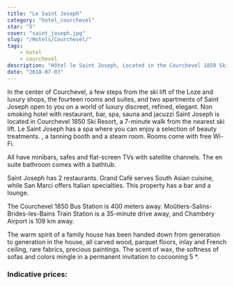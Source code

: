 ```yaml
---
title: "Le Saint Joseph"
category: "hotel_courchevel"
star: "5"
cover: "saint_joseph.jpg"
slug: "/Hotels/Courchevel/"
tags:
    - hotel
    - courchevel
description: "Hôtel le Saint Joseph, Located in the Courchevel 1850 Ski Resort, a 7-minute walk from the nearest ski lift, Le Saint Joseph features a sauna and jacuzzi spa."
date: "2018-07-03"
--- 
```


<!-- # Description of Saint Joseph: -->
In the center of Courchevel, a few steps from the ski lift of the Loze and luxury shops, the fourteen rooms and suites, and two apartments of Saint Joseph open to you on a world of luxury discreet, refined, elegant.
Non smoking hotel with restaurant, bar, spa, sauna and jacuzzi
Saint Joseph is located in Courchevel 1850 Ski Resort, a 7-minute walk from the nearest ski lift. Le Saint Joseph has a spa where you can enjoy a selection of beauty treatments. , a tanning booth and a steam room. Rooms come with free Wi-Fi.

All have minibars, safes and flat-screen TVs with satellite channels. The en suite bathroom comes with a bathtub.

Saint Joseph has 2 restaurants. Grand Café serves South Asian cuisine, while San Marci offers Italian specialties. This property has a bar and a lounge.

The Courchevel 1850 Bus Station is 400 meters away. Moûtiers-Salins-Brides-les-Bains Train Station is a 35-minute drive away, and Chambéry Airport is 109 km away.

The warm spirit of a family house has been handed down from generation to generation in the house, all carved wood, parquet floors, inlay and French ceiling, rare fabrics, precious paintings. The scent of wax, the softness of sofas and colors mingle in a permanent invitation to cocooning 5 *.

### Indicative prices: